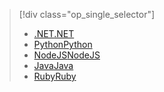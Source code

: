 > [!div class="op_single_selector"]
> * [<span data-ttu-id="dbb15-101">.NET</span><span class="sxs-lookup"><span data-stu-id="dbb15-101">.NET</span></span>](../articles/active-directory-b2c/active-directory-b2c-devquickstarts-graph-dotnet.md)
> * [<span data-ttu-id="dbb15-102">Python</span><span class="sxs-lookup"><span data-stu-id="dbb15-102">Python</span></span>](active-directory-b2c-devquickstarts-graph-python.md)
> * [<span data-ttu-id="dbb15-103">NodeJS</span><span class="sxs-lookup"><span data-stu-id="dbb15-103">NodeJS</span></span>](active-directory-b2c-devquickstarts-graph-nodeJS.md)
> * [<span data-ttu-id="dbb15-104">Java</span><span class="sxs-lookup"><span data-stu-id="dbb15-104">Java</span></span>](active-directory-b2c-devquickstarts-graph-java.md)
> * [<span data-ttu-id="dbb15-105">Ruby</span><span class="sxs-lookup"><span data-stu-id="dbb15-105">Ruby</span></span>](active-directory-b2c-devquickstarts-graph-ruby.md)
> 
> 

